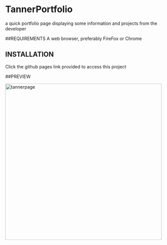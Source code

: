 # TannerPortfolio
a quick portfolio page displaying some information and projects from the developer





##REQUIREMENTS
A web browser, preferably FireFox or Chrome 

## INSTALLATION
Click the github pages link provided to access this project 








##PREVIEW


<img width="494" alt="tannerpage" src="https://user-images.githubusercontent.com/129781576/237023803-3aa697f3-f930-4135-9613-e2f770aabcf6.png">
